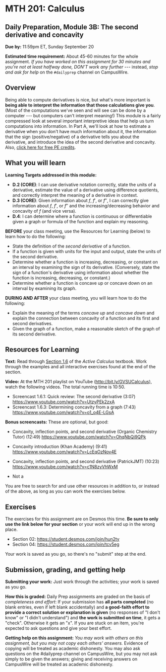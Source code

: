 # MTH 201: Calculus 

## Daily Preparation, Module 3B: The second derivative and concavity

**Due by:** 11:59pm ET, Sunday September 20

**Estimated time requirement:** About 45-60 minutes for the whole assignment. *If you have worked on this assignment for 30 minutes and you're not at least halfway done, DON'T work any further* --- instead, *stop and ask for help* on the `#dailyprep` channel on CampusWire. 

## Overview 

Being able to compute derivatives is nice, but what's more important is **being able to interpret the information that those calculations give you**. (Most of the computations we've seen and will see can be done by a computer --- but computers can't interpret meaning!) This module is a fairly compressed look at several important interpretive ideas that help us turn computations into information. In Part A, we'll look at how to estimate a derivative when you don't have much information about it, the information that the sign (positive/negative) of a derivative tells you about the derivative, and introduce the idea of the second derivative and concavity. Also, [click here for free PE credits](https://docs.google.com/forms/d/e/1FAIpQLSdbjG9LUpZWRMMzE-eGwLYGLjzuNxRps4ZrSkKtJo-Ice2qXw/viewform). 


## What you will learn 

**Learning Targets addressed in this module:** 

- **D.2 (CORE)**: I can use derivative notation correctly, state the units of a derivative, estimate the value of a derivative using difference quotients, and correctly interpret the meaning of a derivative in context.
- **D.3 (CORE)**: Given information about $f$, $f'$, or $f''$, I can correctly give information about $f$, $f'$, or $f''$ and the increasing/decreasing behavior and concavity of $f$ (and vice versa).
- **D.4**: I can determine where a function is continuous or differentiable given a graph or formula of the function and explain my reasoning.

**BEFORE** your class meeting, use the Resources for Learning (below) to learn how to do the following: 

+ State the definition of the *second derivative* of a function.
+ If a function is given with units for the input and output, state the units of the second derivative.
+ Determine whether a function is increasing, decreasing, or constant on an interval by examining the sign of its derivative. (Conversely, state the sign of a function's derivative using information about whether the function is increasing, decreasing, or constant.)
+ Determine whether a function is concave up or concave down on an interval by examining its graph.

**DURING AND AFTER** your class meeting, you will learn how to do the following: 

+ Explain the meaning of the terms _concave up_ and _concave down_ and explain the connection between concavity of a function and its first and second derivatives.  
+ Given the graph of a function, make a reasonable sketch of the graph of its second derivative.


## Resources for Learning

**Text:** Read through [Section 1.6](https://activecalculus.org/single/sec-1-6-second-d.html) of the *Active Calculus* textbook. Work through the examples and all interactive exercises found at the end of the section. 

**Video:** At the MTH 201 playlist on YouTube (http://bit.ly/GVSUCalculus), watch the following videos. The total running time is 10:50.

- Screencast 1.6.1: Quick review: The second derivative (3:07) https://www.youtube.com/watch?v=UtzyPEk2zxA
- Screencast 1.6.3: Determining concavity from a graph (7:43) https://www.youtube.com/watch?v=o1_o4E-LGsA

**Bonus screencasts:** These are optional, but good: 

- Concavity, inflection points, and second derivative (Organic Chemistry Tutor) (12:49) https://www.youtube.com/watch?v=OhqNbQi9QPk
- Concavity introduction (Khan Academy) (9:41) https://www.youtube.com/watch?v=LcEqOzNov4E 
- Concavity, inflection points, and second derivative (PatrickJMT) (10:23) https://www.youtube.com/watch?v=c1N8zyVhWxM 

- Not a
  
You are free to search for and use other resources in addition to, or instead of the above, as long as you can work the exercises below.


## Exercises

The exercises for this assignment are on Desmos this time.  **Be sure to only use the link below for your section** or your work will end up in the wrong place. 

- Section 02: https://student.desmos.com/join/hun2ty
- Section 04: https://student.desmos.com/join/tcv5eg 

Your work is saved as you go, so there's no "submit" step at the end. 

## Submission, grading, and getting help 

**Submitting your work:** Just work through the activities; your work is saved as you go. 

**How this is graded:** Daily Prep assignments are graded on the basis of *completeness and effort*: If your submission has **all parts completed** (no blank entries, even if left blank accidentally) and **a good-faith effort to provide a correct solution or explanation is given** (no responses of "I don't know" or "I didn't understand") and **the work is submitted on time**, it gets a "check". Otherwise it gets an "x". If you are stuck on an item, you're expected to ask questions and give your best effort.  

**Getting help on this assignment:** *You may work with others on this assignment, but you may not copy each others' answers.* Evidence of copying will be treated as academic dishonesty. You may also ask questions on the #dailyprep channel on CampusWire, but you may not ask simply to be given the answers; giving and receiving answers on CampusWire will be treated as academic dishonesty.
<!--stackedit_data:
eyJoaXN0b3J5IjpbNTQwOTgwMTc1XX0=
-->